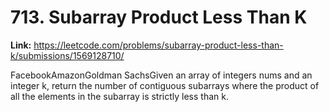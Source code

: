 # 713. Subarray Product Less Than K

**Link:** https://leetcode.com/problems/subarray-product-less-than-k/submissions/1569128710/

FacebookAmazonGoldman SachsGiven an array of integers nums and an integer k, return the number of contiguous subarrays where the product of all the elements in the subarray is strictly less than k.

